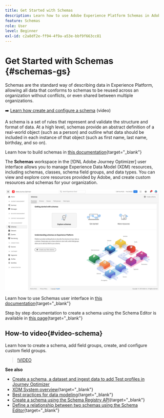 ```yaml
---
title: Get Started with Schemas
description: Learn how to use Adobe Experience Platform Schemas in Adobe Journey Optimizer
feature: Schemas
role: User
level: Beginner
exl-id: c2a8df2e-ff94-4f9a-a53e-bbf9f663cc81
---
```

# Get Started with Schemas {#schemas-gs}

Schemas are the standard way of describing data in Experience Platform, allowing all data that conforms to schemas to be reused across an organization without conflicts, or even shared between multiple organizations.

➡️ [Learn how create and configure a schema](#video-schema) (video)

A schema is a set of rules that represent and validate the structure and format of data. At a high level, schemas provide an abstract definition of a real-world object (such as a person) and outline what data should be included in each instance of that object (such as first name, last name, birthday, and so on).

Learn how to build schemas in [this documentation](https://experienceleague.adobe.com/docs/experience-platform/xdm/schema/composition.html){target="_blank"}

The **Schemas** workspace in the [!DNL Adobe Journey Optimizer] user interface allows you to manage Experience Data Model (XDM) resources, including schemas, classes, schema field groups, and data types. You can view and explore core resources provided by Adobe, and create custom resources and schemas for your organization.

![](assets/schemas-home.png)

Learn how to use Schemas user interface in [this documentation](https://experienceleague.adobe.com/docs/experience-platform/xdm/ui/overview.html){target="_blank"}

Step by step documentation to create a schema using the Schema Editor is available in [this page](https://experienceleague.adobe.com/docs/experience-platform/xdm/tutorials/create-schema-ui.html){target="_blank"}


## How-to video{#video-schema}

Learn how to create a schema, add field groups, create, and configure custom field groups.

>[!VIDEO](https://video.tv.adobe.com/v/334461?quality=12)

**See also**

* [Create a schema, a dataset and ingest data to add Test profiles in Journey Optimizer](../segment/creating-test-profiles.md)
* [XDM System overview](https://experienceleague.adobe.com/docs/experience-platform/xdm/home.html){target="_blank"}
* [Best practices for data modeling](https://experienceleague.adobe.com/docs/experience-platform/xdm/schema/best-practices.html){target="_blank"}
* [Create a schema using the Schema Registry API](https://experienceleague.adobe.com/docs/experience-platform/xdm/tutorials/create-schema-api.html){target="_blank"}
* [Define a relationship between two schemas using the Schema Editor](https://experienceleague.adobe.com/docs/experience-platform/xdm/tutorials/relationship-ui.html){target="_blank"}
